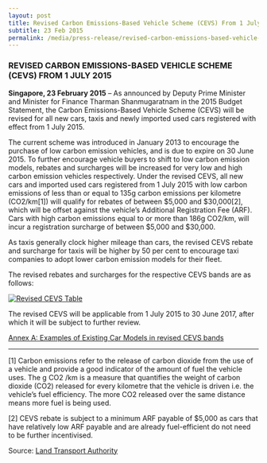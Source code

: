 ```yaml
---
layout: post
title: Revised Carbon Emissions-Based Vehicle Scheme (CEVS) From 1 July 2015
subtitle: 23 Feb 2015
permalink: /media/press-release/revised-carbon-emissions-based-vehicle-scheme-(cevs)-from-1-july-2015
---
```


### REVISED CARBON EMISSIONS-BASED VEHICLE SCHEME (CEVS) FROM 1 JULY 2015

**Singapore, 23 February 2015** – As announced by Deputy Prime Minister and Minister for Finance Tharman Shanmugaratnam in the 2015 Budget Statement, the Carbon Emissions-Based Vehicle Scheme (CEVS) will be revised for all new cars, taxis and newly imported used cars registered with effect from 1 July 2015.

The current scheme was introduced in January 2013 to encourage the purchase of low carbon emission vehicles, and is due to expire on 30 June 2015. To further encourage vehicle buyers to shift to low carbon emission models, rebates and surcharges will be increased for very low and high carbon emission vehicles respectively. Under the revised CEVS, all new cars and imported used cars registered from 1 July 2015 with low carbon emissions of less than or equal to 135g carbon emissions per kilometre (CO2/km[1]) will qualify for rebates of between $5,000 and $30,000[2], which will be offset against the vehicle’s Additional Registration Fee (ARF). Cars with high carbon emissions equal to or more than 186g CO2/km, will incur a registration surcharge of between $5,000 and $30,000.

As taxis generally clock higher mileage than cars, the revised CEVS rebate and surcharge for taxis will be higher by 50 per cent to encourage taxi companies to adopt lower carbon emission models for their fleet.

The revised rebates and surcharges for the respective CEVS bands are as follows:

<a href="/images/revisedcevs.jpg" target="_blank"> ![Revised CEVS Table](/images/revisedcevs.jpg "Revised CEVS Table")</a>

The revised CEVS will be applicable from 1 July 2015 to 30 June 2017, after which it will be subject to further review.

[<a href="/files/docs/default-source/news-documents/cevs_revised_bands_eg_car_models_annex_a.pdf" target="_blank">Annex A:  Examples of Existing Car Models in revised CEVS bands</a>](/files/docs/default-source/news-documents/cevs_revised_bands_eg_car_models_annex_a.pdf)

********** 

[1] Carbon emissions refer to the release of carbon dioxide from the use of a vehicle and provide a good indicator of the amount of fuel the vehicle uses. The g CO2 /km is a measure that quantifies the weight of carbon dioxide (CO2) released for every kilometre that the vehicle is driven i.e. the vehicle’s fuel efficiency. The more CO2 released over the same distance means more fuel is being used.

[2] CEVS rebate is subject to a minimum ARF payable of $5,000 as cars that have relatively low ARF payable and are already fuel-efficient do not need to be further incentivised.

Source: [<a href="http://www.lta.gov.sg/apps/news/page.aspx?c=2&id=8aa03b88-409f-4852-b2df-09077e101468" target="_blank">Land Transport Authority</a>](http://www.lta.gov.sg/apps/news/page.aspx?c=2&id=8aa03b88-409f-4852-b2df-09077e101468)